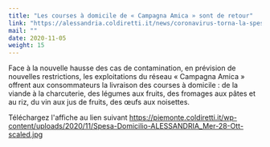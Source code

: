 ```yaml
---
title: "Les courses à domicile de « Campagna Amica » sont de retour"
link: "https://alessandria.coldiretti.it/news/coronavirus-torna-la-spesa-a-domicilio-con-campagna-amica/"
mail: ""
date: 2020-11-05
weight: 15
---
```


Face à la nouvelle hausse des cas de contamination, en prévision de nouvelles restrictions, les exploitations du réseau « Campagna Amica » offrent aux consommateurs la livraison des courses à domicile : de la viande à la charcuterie, des légumes aux fruits, des fromages aux pâtes et au riz, du vin aux jus de fruits, des œufs aux noisettes.

Téléchargez l'affiche au lien suivant https://piemonte.coldiretti.it/wp-content/uploads/2020/11/Spesa-Domicilio-ALESSANDRIA_Mer-28-Ott-scaled.jpg